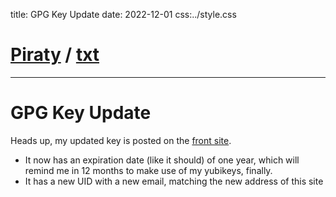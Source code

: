 title: GPG Key Update
date: 2022-12-01
css:../style.css

# [Piraty](../index.md) / [txt](./index.md)

---

# GPG Key Update

Heads up, my updated key is posted on the
[front site](../0x82F2CC796BD07077.pub.asc).

* It now has an expiration date (like it should) of one year, which will remind
  me in 12 months to make use of my yubikeys, finally.
* It has a new UID with a new email, matching the new address of this site
